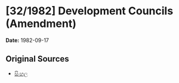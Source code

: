 # [32/1982] Development Councils (Amendment)

**Date:** 1982-09-17

## Original Sources

- [සිංහල](https://documents.gov.lk/view/acts/1982/9/32-1982_S.pdf)
